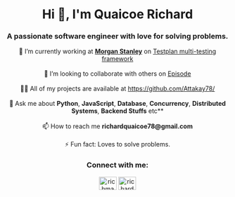 <h1 align="center">Hi 👋, I'm Quaicoe Richard</h1>
<h3 align="center">A passionate software engineer with love for solving problems.</h3>

<p align="center">
	🔭 I’m currently working at <b><a href="https://www.morganstanley.com/">Morgan Stanley</a></b> on <a href="https://github.com/morganstanley/testplan"> Testplan multi-testing framework</a>
	<br>
	<br>
	👯 I’m looking to collaborate with others on <a href="https://github.com/Attakay78/Episode">Episode</a>
	<br>
	<br>
	👨‍💻 All of my projects are available at <a href="https://github.com/Attakay78/">https://github.com/Attakay78/</a>
	<br>
	<br>
	💬 Ask me about <b>Python</b>, <b>JavaScript</b>, <b>Database</b>, <b>Concurrency</b>, <b>Distributed Systems</b>, <b>Backend Stuffs</b> etc**
	<br>
	<br>
	📫 How to reach me <b>richardquaicoe78@gmail.com</b>
	<br>
	<br>
	⚡ Fun fact: Loves to solve problems.
</p>

<h3 align="center">Connect with me:</h3>
<p align="center">
<a href="https://twitter.com/richman_khay" target="blank"><img align="center" src="https://raw.githubusercontent.com/rahuldkjain/github-profile-readme-generator/master/src/images/icons/Social/twitter.svg" alt="richman_khay" height="30" width="40" /></a>
<a href="https://linkedin.com/in/richard-quaicoe-545ba211b" target="blank"><img align="center" src="https://raw.githubusercontent.com/rahuldkjain/github-profile-readme-generator/master/src/images/icons/Social/linked-in-alt.svg" alt="richard-quaicoe-545ba211b" height="30" width="40" /></a>
</p>
